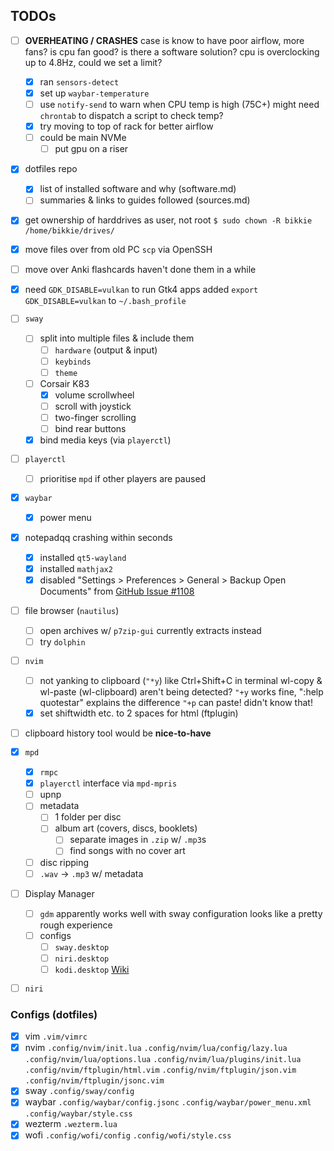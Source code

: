 ## TODOs
 - [ ] **OVERHEATING / CRASHES**
       case is know to have poor airflow, more fans?
       is cpu fan good?
       is there a software solution?
	   cpu is overclocking up to 4.8Hz, could we set a limit?
   - [x] ran `sensors-detect`
   - [x] set up `waybar-temperature`
   - [ ] use `notify-send` to warn when CPU temp is high (75C+)
         might need `chrontab` to dispatch a script to check temp?
   - [x] try moving to top of rack for better airflow
   - [ ] could be main NVMe
     - [ ] put gpu on a riser
 - [x] dotfiles repo
   - [x] list of installed software and why (software.md)
   - [ ] summaries & links to guides followed (sources.md)
 - [x] get ownership of harddrives as user, not root
       `$ sudo chown -R bikkie /home/bikkie/drives/`
 - [x] move files over from old PC
       `scp` via OpenSSH
 - [ ] move over Anki flashcards
       haven't done them in a while
 - [x] need `GDK_DISABLE=vulkan` to run Gtk4 apps
       added `export GDK_DISABLE=vulkan` to `~/.bash_profile`
 - [ ] `sway`
   - [ ] split into multiple files & include them
     - [ ] `hardware` (output & input)
     - [ ] `keybinds`
     - [ ] `theme`
   - [ ] Corsair K83
     - [x] volume scrollwheel
     - [ ] scroll with joystick
     - [ ] two-finger scrolling
     - [ ] bind rear buttons
   - [x] bind media keys (via `playerctl`)
 - [ ] `playerctl`
   - [ ] prioritise `mpd` if other players are paused
 - [x] `waybar`
   - [x] power menu
 - [x] notepadqq crashing within seconds
   - [x] installed `qt5-wayland`
   - [x] installed `mathjax2`
   - [x] disabled "Settings > Preferences > General > Backup Open Documents"
         from [GitHub Issue #1108](https://github.com/notepadqq/notepadqq/issues/1108)
 - [ ] file browser (`nautilus`)
   - [ ] open archives w/ `p7zip-gui`
         currently extracts instead
   - [ ] try `dolphin`
 - [ ] `nvim`
   - [ ] not yanking to clipboard (`"*y`) like Ctrl+Shift+C in terminal
     wl-copy & wl-paste (wl-clipboard) aren't being detected?
     `"+y` works fine, ":help quotestar" explains the difference
     `"+p` can paste! didn't know that!
   - [x] set shiftwidth etc. to 2 spaces for html (ftplugin)
 - [ ] clipboard history tool
       would be **nice-to-have**
 - [x] `mpd`
   - [x] `rmpc`
   - [x] `playerctl` interface via `mpd-mpris`
   - [ ] upnp
   - [ ] metadata
     - [ ] 1 folder per disc
     - [ ] album art (covers, discs, booklets)
       - [ ] separate images in `.zip` w/ `.mp3`s
       - [ ] find songs with no cover art
   - [ ] disc ripping
   - [ ] `.wav` -> `.mp3` w/ metadata
 - [ ] Display Manager
   - [ ] `gdm`
     apparently works well with sway
     configuration looks like a pretty rough experience
   - [ ] configs
     - [ ] `sway.desktop`
     - [ ] `niri.desktop`
     - [ ] `kodi.desktop`
           [Wiki](https://wiki.debian.org/Kodi#Starting_Kodi_using_a_display_manager)
 - [ ] `niri`


### Configs (dotfiles)
 - [x] vim
       `.vim/vimrc`
 - [x] nvim
       `.config/nvim/init.lua`
       `.config/nvim/lua/config/lazy.lua`
       `.config/nvim/lua/options.lua`
       `.config/nvim/lua/plugins/init.lua`
       `.config/nvim/ftplugin/html.vim`
       `.config/nvim/ftplugin/json.vim`
       `.config/nvim/ftplugin/jsonc.vim`
 - [x] sway
       `.config/sway/config`
 - [x] waybar
       `.config/waybar/config.jsonc`
       `.config/waybar/power_menu.xml`
       `.config/waybar/style.css`
 - [x] wezterm
       `.wezterm.lua`
 - [x] wofi
       `.config/wofi/config`
       `.config/wofi/style.css`
